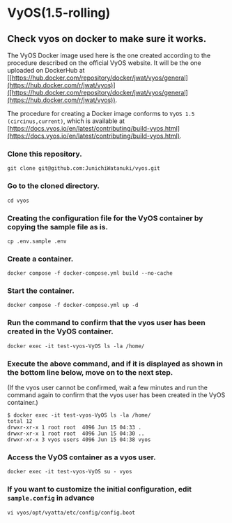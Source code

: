 # VyOS(1.5-rolling)

## Check vyos on docker to make sure it works.
The VyOS Docker image used here is the one created according to the procedure described on the official VyOS website.
It will be the one uploaded on DockerHub at [[https://hub.docker.com/repository/docker/jwat/vyos/general](https://hub.docker.com/r/jwat/vyos)]([https://hub.docker.com/repository/docker/jwat/vyos/general](https://hub.docker.com/r/jwat/vyos)).

The procedure for creating a Docker image conforms to `VyOS 1.5 (circinus,current)`, which is available at [https://docs.vyos.io/en/latest/contributing/build-vyos.html](https://docs.vyos.io/en/latest/contributing/build-vyos.html).

### Clone this repository.

```
git clone git@github.com:JunichiWatanuki/vyos.git
```

### Go to the cloned directory.

```
cd vyos
```

### Creating the configuration file for the VyOS container by copying the sample file as is.

```
cp .env.sample .env
```

### Create a container.

```
docker compose -f docker-compose.yml build --no-cache
```

### Start the container.

```
docker compose -f docker-compose.yml up -d
```

### Run the command to confirm that the vyos user has been created in the VyOS container.

```
docker exec -it test-vyos-VyOS ls -la /home/
```

### Execute the above command, and if it is displayed as shown in the bottom line below, move on to the next step.
(If the vyos user cannot be confirmed, wait a few minutes and run the command again to confirm that the vyos user has been created in the VyOS container.)

```
$ docker exec -it test-vyos-VyOS ls -la /home/
total 12
drwxr-xr-x 1 root root  4096 Jun 15 04:33 .
drwxr-xr-x 1 root root  4096 Jun 15 04:30 ..
drwxr-xr-x 3 vyos users 4096 Jun 15 04:38 vyos
```

### Access the VyOS container as a vyos user.

```
docker exec -it test-vyos-VyOS su - vyos
```

### If you want to customize the initial configuration, edit `sample.config` in advance

```
vi vyos/opt/vyatta/etc/config/config.boot
```
